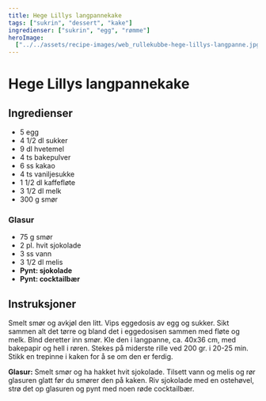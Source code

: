 ```yaml
---
title: Hege Lillys langpannekake
tags: ["sukrin", "dessert", "kake"]
ingredienser: ["sukrin", "egg", "rømme"]
heroImage:
  ["../../assets/recipe-images/web_rullekubbe-hege-lillys-langpanne.jpg"]
---
```


# Hege Lillys langpannekake

## Ingredienser

- 5 egg
- 4 1/2 dl sukker
- 9 dl hvetemel
- 4 ts bakepulver
- 6 ss kakao
- 4 ts vaniljesukke
- 1 1/2 dl kaffefløte
- 3 1/2 dl melk
- 300 g smør

### Glasur

- 75 g smør
- 2 pl. hvit sjokolade
- 3 ss vann
- 3 1/2 dl melis
- **Pynt: sjokolade**
- **Pynt: cocktailbær**

## Instruksjoner

Smelt smør og avkjøl den litt. Vips eggedosis av egg og sukker. Sikt sammen alt det tørre og bland det i eggedosisen sammen med fløte og melk. Blnd deretter inn smør. Kle den i langpanne, ca. 40x36 cm, med bakepapir og hell i røren. Stekes på miderste rille ved 200 gr. i 20-25 min. Stikk en trepinne i kaken for å se om den er ferdig.

**Glasur:** Smelt smør og ha hakket hvit sjokolade. Tilsett vann og melis og rør glasuren glatt før du smører den på kaken. Riv sjokolade med en ostehøvel, strø det op glasuren og pynt med noen røde cocktailbær.
